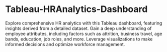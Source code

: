 # Tableau-HRAnalytics-Dashboard
Explore comprehensive HR analytics with this Tableau dashboard, featuring insights derived from a detailed dataset. Gain a deep understanding of employee attributes, including factors such as attrition, business travel, age bands, education, job roles, and more. Leverage visualizations to make informed decisions and optimize workforce management.
